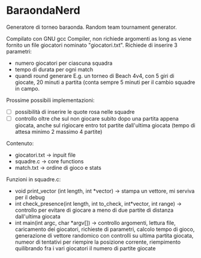 # BaraondaNerd
Generatore di torneo baraonda. Random team tournament generator.

Compilato con GNU gcc Compiler, non richiede argomenti as long as viene fornito un file giocatori nominato "giocatori.txt". 
Richiede di inserire 3 parametri:
* numero giocatori per ciascuna squadra
* tempo di durata per ogni match
* quandi round generare
E.g. un torneo di Beach 4v4, con 5 giri di giocate, 20 minuti a partita (conta sempre 5 minuti per il cambio squadre in campo. 

Prossime possibili implementazioni: 
- [ ] possibilità di inserire le quote rosa nelle squadre
- [ ] controllo oltre che sul non giocare subito dopo una partita appena giocata, anche sul rigiocare entro tot partite dall'ultima giocata (tempo di attesa minimo 2 massimo 4 partite)

Contenuto: 
* giocatori.txt -> inpuit file
* squadre.c -> core functions
* match.txt -> ordine di gioco e stats

Funzioni in squadre.c:
* void print_vector (int length, int *vector) -> stampa un vettore, mi serviva per il debug
* int check_presence(int length, int to_check, int*vector, int range) -> controllo per evitare di giocare a meno di due partite di distanza dall'ultima giocata
* int main(int argc, char *argv[]) -> controllo argomenti, lettura file, caricamento dei giocatori, richieste di parametri, calcolo tempo di gioco, generazione di vettore randomico con controlli su ultima partita giocata, numeor di tentativi per riempire la posizione corrente, riempimento quilibrando fra i vari giocatori il numero di partite giocate
